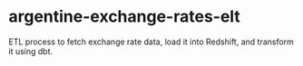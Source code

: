 # argentine-exchange-rates-elt
ETL process to fetch exchange rate data, load it into Redshift, and transform it using dbt.
